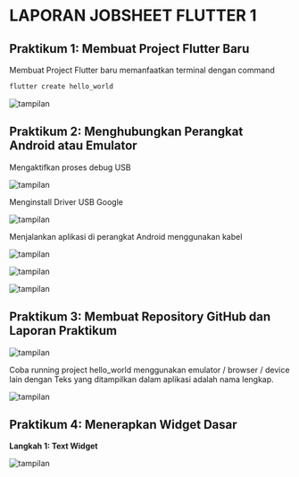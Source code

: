 # LAPORAN JOBSHEET FLUTTER 1

## Praktikum 1: Membuat Project Flutter Baru

Membuat Project Flutter baru memanfaatkan terminal dengan command 
```bash
flutter create hello_world
```
![tampilan](images/01.png)

## Praktikum 2: Menghubungkan Perangkat Android atau Emulator

Mengaktifkan proses debug USB

![tampilan](images/02.png)

Menginstall Driver USB Google

![tampilan](images/03.png)

Menjalankan aplikasi di perangkat Android menggunakan kabel

![tampilan](images/04.png)

![tampilan](images/05.png)

![tampilan](images/06.png)

## Praktikum 3: Membuat Repository GitHub dan Laporan Praktikum

![tampilan](images/07.png)

Coba running project hello_world menggunakan emulator / browser / device lain dengan Teks yang ditampilkan dalam aplikasi adalah nama lengkap.

![tampilan](images/08.png)

## Praktikum 4: Menerapkan Widget Dasar

**Langkah 1: Text Widget**

![tampilan](images/09.png)